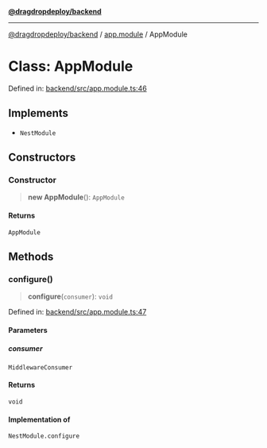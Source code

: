 [**@dragdropdeploy/backend**](../../README.md)

***

[@dragdropdeploy/backend](../../README.md) / [app.module](../README.md) / AppModule

# Class: AppModule

Defined in: [backend/src/app.module.ts:46](https://github.com/TomKonig/DragDropDeploy/blob/34bfcba72927c691f3e74d05ff86899c58e78bdc/backend/src/app.module.ts#L46)

## Implements

- `NestModule`

## Constructors

### Constructor

> **new AppModule**(): `AppModule`

#### Returns

`AppModule`

## Methods

### configure()

> **configure**(`consumer`): `void`

Defined in: [backend/src/app.module.ts:47](https://github.com/TomKonig/DragDropDeploy/blob/34bfcba72927c691f3e74d05ff86899c58e78bdc/backend/src/app.module.ts#L47)

#### Parameters

##### consumer

`MiddlewareConsumer`

#### Returns

`void`

#### Implementation of

`NestModule.configure`
